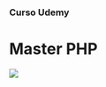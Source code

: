 ### Curso Udemy

# Master PHP

![](https://upload.wikimedia.org/wikipedia/commons/thumb/2/27/PHP-logo.svg/2560px-PHP-logo.svg.png)